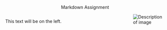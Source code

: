<p align="center"> Markdown Assignment </p>

<p style="float: left; margin-right: 10px;">
  This text will be on the left.
</p>
<img src="https://encrypted-tbn0.gstatic.com/images?q=tbn:ANd9GcRNWismZeDsbcI5L6H8DGIBK53WC5_ImbbUFQ&s" alt="Description of image" style="max-width: 100px; float: right;">
